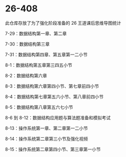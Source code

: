 # 26-408

此仓库存放了为了强化阶段准备的 26 王道课后思维导图统计

7-29：数据结构第一章、第二章

7-30：数据结构第三章

7-31：数据结构第四章、第五章第一二小节

8-1：数据结构第五章第三四五小节

8-2：数据结构第六章

8-3：数据结构第六章第四小节、第七章前四小节

8-4：数据结构第七章第五六小节、第八章前四小节

8-5：数据结构第八章第五六七小节

8-6 到 8-12：数据结构应用题与算法题准备和模拟考试

8-13：操作系统第一章、第二章第一二小节

8-14：操作系统第二章第三小节及强化视频

8-15：操作系统第二章第四小节、第三章第一小节
